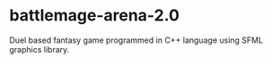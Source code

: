 # battlemage-arena-2.0
Duel based fantasy game programmed in C++ language using SFML graphics library.
